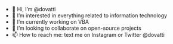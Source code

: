 - 👋 Hi, I’m @dovatti
- 👀 I’m interested in everything related to information technology
- 🌱 I’m currently working on VBA
- 💞️ I’m looking to collaborate on open-source projects
- 📫 How to reach me: text me on Instagram or Twitter @dovatti

<!---
dovatti/dovatti is a ✨ special ✨ repository because its `README.md` (this file) appears on your GitHub profile.
You can click the Preview link to take a look at your changes.
--->
